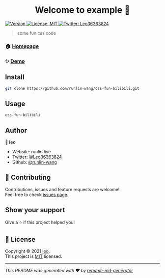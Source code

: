 <h1 align="center">Welcome to example 👋</h1>
<p>
  <a href="https://www.npmjs.com/package/example" target="_blank">
    <img alt="Version" src="https://img.shields.io/npm/v/example.svg">
  </a>
  <a href="LICENSE" target="_blank">
    <img alt="License: MIT" src="https://img.shields.io/badge/License-MIT-yellow.svg" />
  </a>
  <a href="https://twitter.com/Leo36363824" target="_blank">
    <img alt="Twitter: Leo36363824" src="https://img.shields.io/twitter/follow/Leo36363824.svg?style=social" />
  </a>
</p>

> some fun css code

### 🏠 [Homepage](https://runlin-wang.github.io/css-fun-bilibili)

### ✨ [Demo](https://runlin-wang.github.io/css-fun-bilibili)

## Install

```sh
git clone https://github.com/runlin-wang/css-fun-bilibili.git
```

## Usage

```sh
css-fun-bilibili
```

## Author

👤 **leo**

* Website: runlin.live
* Twitter: [@Leo36363824](https://twitter.com/Leo36363824)
* Github: [@runlin-wang](https://github.com/runlin-wang)

## 🤝 Contributing

Contributions, issues and feature requests are welcome!<br />Feel free to check [issues page](https://github.com/runlin-wang/css-fun-bilibili/issues). 

## Show your support

Give a ⭐️ if this project helped you!

## 📝 License

Copyright © 2021 [leo](https://github.com/runlin-wang).<br />
This project is [MIT](LICENSE) licensed.

***
_This README was generated with ❤️ by [readme-md-generator](https://github.com/kefranabg/readme-md-generator)_
